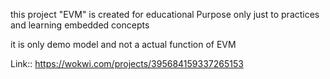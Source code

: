 this project "EVM" is created for educational Purpose only just to practices and learning embedded concepts

it is only demo model and not a actual function of EVM

Link:: https://wokwi.com/projects/395684159337265153
